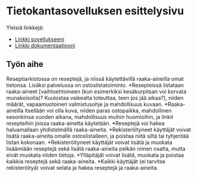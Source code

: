 # Tietokantasovelluksen esittelysivu

Yleisiä linkkejä:

* [Linkki sovellukseeni](http://juma.users.cs.helsinki.fi/tsoha/)
* [Linkki dokumentaatiooni](https://github.com/jmarkkula/Reseptiarkisto/blob/master/doc/dokumentaatio.pdf)

## Työn aihe

Reseptiarkistossa on reseptejä, ja niissä käytettävillä raaka-aineilla omat tietonsa. Lisäksi palvelussa on ostoslistatoiminto.
*Resepteissä listataan raaka-aineet [vaihtoehtoineen (kun esimerkiksi kesäkurpitsan voi korvata munakoisolla)? Kuulostaa vaikealta toteuttaa, teen jos jää aikaa?], niiden määrät, vapaamuotoinen valmistusohje ja mahdollisuus kuvaan. 
*Raaka-aineilla itsellään voi olla kuva, niiden paras ostopaikka, mahdollinen sesonkinsa vuoden aikana, mahdollisuus muihin huomioihin, ja linkit resepteihin joissa raaka-ainetta käytetään. 
*Reseptejä voi hakea haluamallaan yhdistelmällä raaka-aineita. 
*Rekisteröityneet käyttäjät voivat lisätä raaka-aineita omalle ostoslistalleen, ja poistaa niitä siltä tai tyhjentää listan kokonaan.
*Rekisteröityneet käyttäjät voivat lisätä ja muokata lisäämiään reseptejä sekä lisätä raaka-aineita pelkän nimen osalta, mutta eivät muokata niiden tietoja.
*Ylläpitäjät voivat lisätä, muokata ja poistaa kaikkia reseptejä sekä raaka-aineita.
*Kaikki käyttäjät (ei tarvitse rekisteröityä) voivat selata ja hakea reseptejä ja raaka-aineita.
